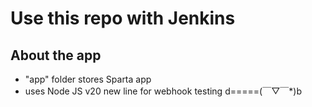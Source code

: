 # Use this repo with Jenkins

## About the app
- "app" folder stores Sparta app
- uses Node JS v20
new line for webhook testing d=====(￣▽￣*)b
